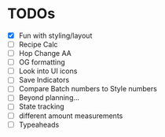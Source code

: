 # TODOs
- [X] Fun with styling/layout
- [ ] Recipe Calc
- [ ] Hop Change AA
- [ ] OG formatting
- [ ] Look into UI icons
- [ ] Save Indicators
- [ ] Compare Batch numbers to Style numbers
- [ ] Beyond planning...
- [ ] State tracking
- [ ] different amount measurements
- [ ] Typeaheads
